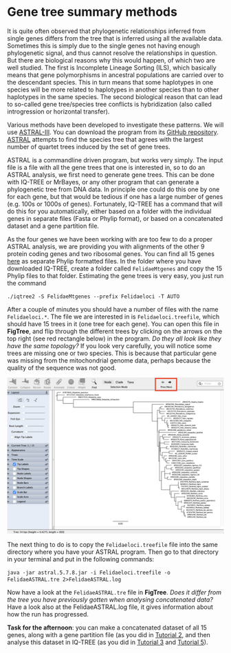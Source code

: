 # Gene tree summary methods

It is quite often observed that phylogenetic relationships inferred from single genes differs from the tree that is inferred using all the available data. Sometimes this is simply due to the single genes not having enough phylogenetic signal, and thus cannot resolve the relationships in question. But there are biological reasons why this would happen, of which two are well studied. The first is Incomplete Lineage Sorting (ILS), which basically means that gene polymorphisms in ancestral populations are carried over to the descendant species. This in turn means that some haplotypes in one species will be more related to haplotypes in another species than to other haplotypes in the same species. The second biological reason that can lead to so-called gene tree/species tree conflicts is hybridization (also called introgression or horizontal transfer). 

Various methods have been developed to investigate these patterns. We will use [ASTRAL-III](https://bmcbioinformatics.biomedcentral.com/articles/10.1186/s12859-018-2129-y). You can download the program from its [GitHub repository](https://github.com/smirarab/ASTRAL). [ASTRAL](https://doi.org/10.1093/bioinformatics/btu462) attempts to find the species tree that agrees with the largest number of quartet trees induced by the set of gene trees.

ASTRAL is a commandline driven program, but works very simply. The input file is a file with all the gene trees that one is interested in, so to do an ASTRAL analysis, we first need to generate gene trees. This can be done with IQ-TREE or MrBayes, or any other program that can generate a phylogenetic tree from DNA data. In principle one could do this one by one for each gene, but that would be tedious if one has a large number of genes (e.g. 100s or 1000s of genes). Fortunately, IQ-TREE has a command that will do this for you automatically, either based on a folder with the individual genes in separate files (Fasta or Phylip format), or based on a concatenated dataset and a gene partition file. 

As the four genes we have been working with are too few to do a proper ASTRAL analysis, we are providing you with alignments of the other 9 protein coding genes and two ribosomal genes. You can find all 15 genes [here](../../Data/Day4) as separate Phylip formatted files. In the folder where you have downloaded IQ-TREE, create a folder called `FelidaeMtgenes` and copy the 15 Phylip files to that folder. Estimating the gene trees is very easy, you just run the command

```
./iqtree2 -S FelidaeMtgenes --prefix Felidaeloci -T AUTO
```
After a couple of minutes you should have a number of files with the name `Felidaeloci.*`. The file we are interested in is `Felidaeloci.treefile`, which should have 15 trees in it (one tree for each gene). You can open this file in **FigTree**, and flip through the different trees by clicking on the arrows on the top right (see red rectangle below) in the program. *Do they all look like they have the same topology?* If you look very carefully, you will notice some trees are missing one or two species. This is because that particular gene was missing from the mitochondrial genome data, perhaps because the quality of the sequence was not good.

<p align="center"><img src="./FigTree15trees.png" alt="15 trees" width="800"></p>

The next thing to do is to copy the `Felidaeloci.treefile` file into the same directory where you have your ASTRAL program. Then go to that directory in your terminal and put in the following commands:

```
java -jar astral.5.7.8.jar -i Felidaeloci.treefile -o FelidaeASTRAL.tre 2>FelidaeASTRAL.log
```

Now have a look at the `FelidaeASTRAL.tre` file in **FigTree**. *Does it differ from the tree you have previously gotten when analysing concatenated data?* Have a look also at the FelidaeASTRAL.log file, it gives information about how the run has progressed.

**Task for the afternoon**: you can make a concatenated dataset of all 15 genes, along with a gene partition file (as you did in [Tutorial 2](../2.Alignments), and then analyse this dataset in IQ-TREE (as you did in [Tutorial 3](../3.ModelSelection) and [Tutorial 5](../5.MaximumLikelihood)).
